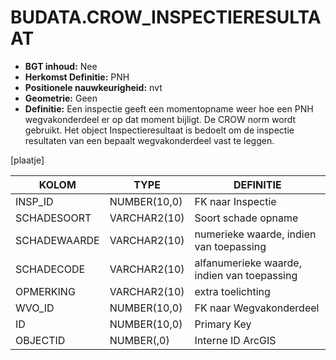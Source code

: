 ﻿# BUDATA.CROW_INSPECTIERESULTAAT


* __BGT inhoud:__ Nee
* __Herkomst Definitie:__ PNH
* __Positionele nauwkeurigheid:__ nvt
* __Geometrie:__ Geen
* __Definitie:__ Een inspectie geeft een momentopname weer hoe een PNH wegvakonderdeel er op dat moment bijligt. De CROW norm wordt gebruikt. Het object Inspectieresultaat is bedoelt om de inspectie resultaten van een bepaalt wegvakonderdeel vast te leggen.

[plaatje]


|KOLOM                           	|TYPE          	|DEFINITIE|
|------                          	|----          	|-----    |
|INSP_ID                         	|NUMBER(10,0)  	|FK naar Inspectie|
|SCHADESOORT                     	|VARCHAR2(10)  	|Soort schade opname|
|SCHADEWAARDE                    	|VARCHAR2(10)  	|numerieke waarde, indien van toepassing|
|SCHADECODE                      	|VARCHAR2(10)  	|alfanumerieke waarde, indien van toepassing|
|OPMERKING                       	|VARCHAR2(10)  	|extra toelichting|
|WVO_ID                          	|NUMBER(10,0)  	|FK naar Wegvakonderdeel|
|ID                              	|NUMBER(10,0)  	|Primary Key|
|OBJECTID                        	|NUMBER(,0)    	|Interne ID ArcGIS|



